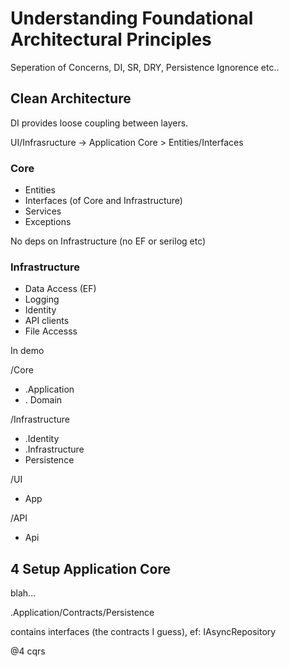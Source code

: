 # Understanding Foundational Architectural Principles

Seperation of Concerns, DI, SR, DRY, Persistence Ignorence etc..

## Clean Architecture

DI provides loose coupling between layers.

UI/Infrasructure -> Application Core > Entities/Interfaces

### Core

+ Entities
+ Interfaces (of Core and Infrastructure)
+ Services
+ Exceptions

No deps on Infrastructure (no EF or serilog etc)

### Infrastructure

+ Data Access (EF)
+ Logging
+ Identity
+ API clients
+ File Accesss

In demo

/Core

+ .Application
+ . Domain

/Infrastructure

+ .Identity
+ .Infrastructure
+ Persistence

/UI

+ App

/API

+ Api

## 4 Setup Application Core

blah...

.Application/Contracts/Persistence

contains interfaces (the contracts I guess), ef: IAsyncRepository

@4 cqrs